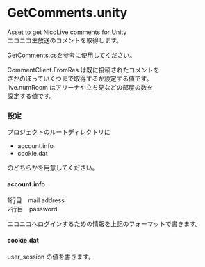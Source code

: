 GetComments.unity
=================

Asset to get NicoLive comments for Unity  
ニコニコ生放送のコメントを取得します。

GetComments.csを参考に使用してください。

CommentClient.FromRes は既に投稿されたコメントを  
さかのぼっていくつまで取得するか設定する値です。  
live.numRoom はアリーナや立ち見などの部屋の数を  
設定する値です。


### 設定

プロジェクトのルートディレクトリに  

* account.info  
* cookie.dat  

のどちらかを用意してください。

#### account.info

1行目　mail address  
2行目　password  

ニコニコへログインするための情報を上記のフォーマットで書きます。

#### cookie.dat

user_session の値を書きます。
